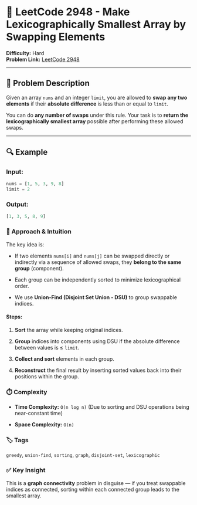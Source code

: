 # 🔄 LeetCode 2948 - Make Lexicographically Smallest Array by Swapping Elements

**Difficulty:** Hard  
**Problem Link:** [LeetCode 2948](https://leetcode.com/problems/make-lexicographically-smallest-array-by-swapping-elements)

---

## 📘 Problem Description

Given an array `nums` and an integer `limit`, you are allowed to **swap any two elements** if their **absolute difference** is less than or equal to `limit`.

You can do **any number of swaps** under this rule. Your task is to **return the lexicographically smallest array** possible after performing these allowed swaps.

---

## 🔍 Example

### Input:
```python
nums = [1, 5, 3, 9, 8]
limit = 2
```

### Output:
```python
[1, 3, 5, 8, 9]
```

### 🧠 Approach & Intuition

The key idea is:

- If two elements `nums[i]` and `nums[j]` can be swapped directly or indirectly via a sequence of allowed swaps, they **belong to the same group** (component).

- Each group can be independently sorted to minimize lexicographical order.

- We use **Union-Find (Disjoint Set Union - DSU)** to group swappable indices.

#### Steps:
1. **Sort** the array while keeping original indices.

2. **Group** indices into components using DSU if the absolute difference between values is ≤ `limit`.

3. **Collect and sort** elements in each group.

4. **Reconstruct** the final result by inserting sorted values back into their positions within the group.

### ⏱️ Complexity

- **Time Complexity:** `O(n log n)`
(Due to sorting and DSU operations being near-constant time)

- **Space Complexity:** `O(n)`

### 🏷️ Tags
`greedy`, `union-find`, `sorting`, `graph`, `disjoint-set`, `lexicographic`

### ✅ Key Insight
This is a **graph connectivity** problem in disguise — if you treat swappable indices as connected, sorting within each connected group leads to the smallest array.